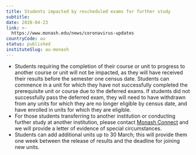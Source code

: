 ```yaml
---
title: Students impacted by rescheduled exams for further study
subtitle: 
date: 2020-04-23
link: >-
  https://www.monash.edu/news/coronavirus-updates
countryCode: au
status: published
instituteSlug: au-monash
---
```

  * Students requiring the completion of their course or unit to progress to another course or unit will not be impacted, as they will have received their results before the semester one census date. Students can commence in a unit for which they have not successfully completed the prerequisite unit or course due to the deferred exams. If students did not successfully pass the deferred exam, they will need to have withdrawn from any units for which they are no longer eligible by census date, and have enrolled in units for which they are eligible.
  * For those students transferring to another institution or conducting further study at another institution, please contact [Monash Connect](https://www.monash.edu/connect) and we will provide a letter of evidence of special circumstances.
  * Students can add additional units up to 30 March; this will provide them one week between the release of results and the deadline for joining new units.


